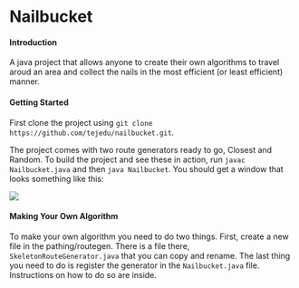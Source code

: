 # Nailbucket

#### Introduction

A java project that allows anyone to create their own algorithms to travel aroud an area and collect the nails in the most efficient (or least efficient) manner.

#### Getting Started

First clone the project using `git clone https://github.com/tejedu/nailbucket.git`.

The project comes with two route generators ready to go, Closest and Random. To build the project and see these in action, run `javac Nailbucket.java` and then `java Nailbucket`. You should get a window that looks something like this:

![](http://imgur.com/QrSw3bl)

#### Making Your Own Algorithm

To make your own algorithm you need to do two things. First, create a new file in the pathing/routegen. There is a file there, `SkeletonRouteGenerator.java` that you can copy and rename. The last thing you need to do is register the generator in the `Nailbucket.java` file. Instructions on how to do so are inside.
